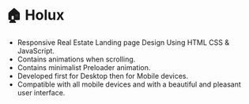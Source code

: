 # 🏠 Holux
- Responsive Real Estate Landing page Design Using HTML CSS &amp; JavaScript.
- Contains animations when scrolling.
- Contains minimalist Preloader animation.
- Developed first for Desktop then for Mobile devices.
- Compatible with all mobile devices and with a beautiful and pleasant user interface.

